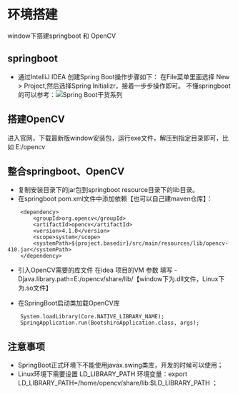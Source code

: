 # 环境搭建
window下搭建springboot 和 OpenCV

## springboot

* 通过IntelliJ IDEA 创建Spring Boot操作步骤如下：
在File菜单里面选择 New > Project,然后选择Spring Initializr，接着一步步操作即可。
不懂springboot的可以参考：![Spring Boot干货系列](http://tengj.top/2017/02/26/springboot1/) 

## 搭建OpenCV
进入官网，下载最新版window安装包，运行exe文件，解压到指定目录即可，比如 E:/opencv


## 整合springboot、OpenCV
* 复制安装目录下的jar包到springboot resource目录下的lib目录。
* 在springboot pom.xml文件中添加依赖【也可以自己建maven仓库】：
```
	<dependency>
		<groupId>org.opencv</groupId>
		<artifactId>opencv</artifactId>
		<version>4.1.0</version>
		<scope>system</scope>
		<systemPath>${project.basedir}/src/main/resources/lib/opencv-410.jar</systemPath>
	</dependency>
```
* 引入OpenCV需要的库文件
在idea 项目的VM 参数 填写 -Djava.library.path=E:/opencv/share/lib/【window下为.dll文件，Linux下为.so文件】

* 在SpringBoot启动类加载OpenCV库
```
	System.loadLibrary(Core.NATIVE_LIBRARY_NAME);
	SpringApplication.run(BootshiroApplication.class, args);

```

## 注意事项
* SpringBoot正式环境下不能使用javax.swing类库，开发的时候可以使用；
* Linux环境下需要设置 LD_LIBRARY_PATH 环境变量：export LD_LIBRARY_PATH=/home/opencv/share/lib:$LD_LIBRARY_PATH  ；
